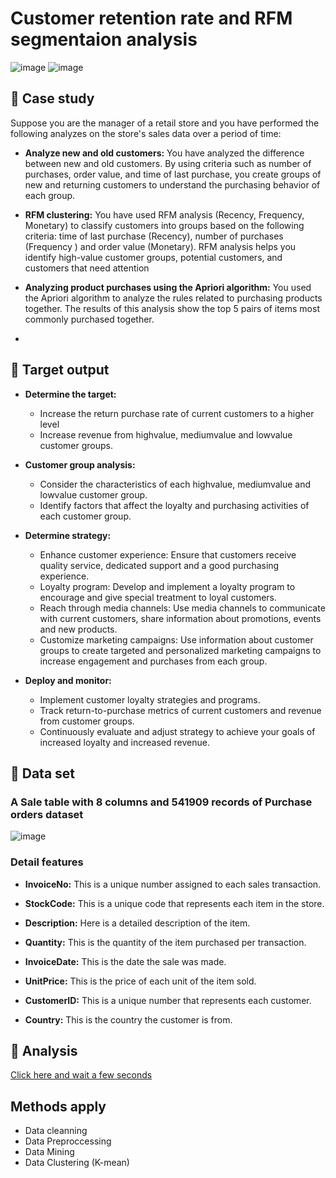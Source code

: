 # Customer retention rate and RFM segmentaion analysis

![image](https://github.com/DooPhiLong/Customer-retention-rate-and-RFM-segmentaion-analysis/assets/120476961/f21ce8e5-74e2-46c3-8c41-515d3973eeb2) ![image](https://github.com/DooPhiLong/Customer-retention-rate-and-RFM-segmentaion-analysis/assets/120476961/af2efb72-1c21-480a-b30a-915149a2d779)


## 💼 Case study
Suppose you are the manager of a retail store and you have performed the following analyzes on the store's sales data over a period of time:

- **Analyze new and old customers:** You have analyzed the difference between new and old customers. By using criteria such as number of purchases, order value, and time of last purchase, you create groups of new and returning customers to understand the purchasing behavior of each group.

- **RFM clustering:** You have used RFM analysis (Recency, Frequency, Monetary) to classify customers into groups based on the following criteria: time of last purchase (Recency), number of purchases (Frequency ) and order value (Monetary). RFM analysis helps you identify high-value customer groups, potential customers, and customers that need attention

- **Analyzing product purchases using the Apriori algorithm:** You used the Apriori algorithm to analyze the rules related to purchasing products together. The results of this analysis show the top 5 pairs of items most commonly purchased together.
- 
## 🔆 Target output
- **Determine the target:**
     + Increase the return purchase rate of current customers to a higher level
     + Increase revenue from highvalue, mediumvalue and lowvalue customer groups.

- **Customer group analysis:**
     + Consider the characteristics of each highvalue, mediumvalue and lowvalue customer group.
     + Identify factors that affect the loyalty and purchasing activities of each customer group.

- **Determine strategy:**
     + Enhance customer experience: Ensure that customers receive quality service, dedicated support and a good purchasing experience.
     + Loyalty program: Develop and implement a loyalty program to encourage and give special treatment to loyal customers.
     + Reach through media channels: Use media channels to communicate with current customers, share information about promotions, events and new products.
     + Customize marketing campaigns: Use information about customer groups to create targeted and personalized marketing campaigns to increase engagement and purchases from each group.

- **Deploy and monitor:**
     + Implement customer loyalty strategies and programs.
     + Track return-to-purchase metrics of current customers and revenue from customer groups.
     + Continuously evaluate and adjust strategy to achieve your goals of increased loyalty and increased revenue.
## 📁 Data set
### A Sale table with 8 columns and 541909 records of Purchase orders dataset

![image](https://github.com/DooPhiLong/Customer-retention-rate-and-RFM-segmentaion-analysis/assets/120476961/c0c4eed7-e632-479d-837c-d0884dc0d131)


### Detail features
- **InvoiceNo:** This is a unique number assigned to each sales transaction.

- **StockCode:** This is a unique code that represents each item in the store.

- **Description:** Here is a detailed description of the item.

- **Quantity:** This is the quantity of the item purchased per transaction.

- **InvoiceDate:** This is the date the sale was made.

- **UnitPrice:** This is the price of each unit of the item sold.

- **CustomerID:** This is a unique number that represents each customer.

- **Country:** This is the country the customer is from.

## 🔎 Analysis

[Click here and wait a few seconds](https://github.com/DooPhiLong/Customer-retention-rate-and-RFM-segmentaion-analysis/blob/main/Retail%20store%20analysis.ipynb)

## Methods apply
- Data cleanning
- Data Preproccessing
- Data Mining
- Data Clustering (K-mean)
     

